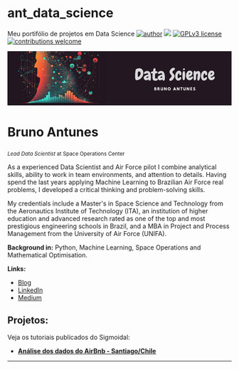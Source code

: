 # ant_data_science
Meu portifólio de projetos em Data Science
[![author](https://img.shields.io/badge/author-bruno-red.svg)](https://www.linkedin.com/in/carlosfab) [![](https://img.shields.io/badge/python-3.7+-blue.svg)](https://www.python.org/downloads/release/python-365/) [![GPLv3 license](https://img.shields.io/badge/License-GPLv3-blue.svg)](http://perso.crans.org/besson/LICENSE.html) [![contributions welcome](https://img.shields.io/badge/contributions-welcome-brightgreen.svg?style=flat)](https://github.com/carlosfab/data_science/issues)

<p align="center">
  <img src="BANNER.png" >
</p>

# Bruno Antunes
<sub>*Lead Data Scientist* at Space Operations Center</sub>

As a experienced Data Scientist and Air Force pilot I combine analytical skills, ability to work in team environments, and attention to details. Having spend the last years applying Machine Learning to Brazilian Air Force real problems, I developed a critical thinking and problem-solving skills.

My credentials include a Master's in Space Science and Technology from the Aeronautics Institute of Technology (ITA), an institution of higher education and advanced research rated as one of the top and most prestigious engineering schools in Brazil, and a MBA in Project and Process Management from the University of Air Force (UNIFA).

**Background in:** Python, Machine Learning, Space Operations and Mathematical Optimisation.

**Links:**
* [Blog]()
* [LinkedIn](https://www.linkedin.com/in/bruno-de-araujo-antunes-6084b5208/)
* [Medium](https://medium.com/@antunesbaa/)


## Projetos:
Veja os tutoriais publicados do Sigmoidal:

* **[Análise dos dados do AirBnb - Santiago/Chile](https://github.com/antunesbaa/ant_data_science/blob/main/Analisando_os_Dados_do_Airbnb.ipynb)**


---
